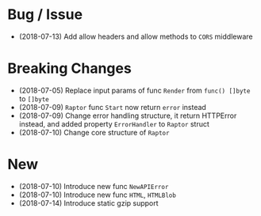 # Bug / Issue

- (2018-07-13) Add allow headers and allow methods to `CORS` middleware

# Breaking Changes

- (2018-07-05) Replace input params of func `Render` from `func() []byte` to `[]byte`
- (2018-07-09) `Raptor` func `Start` now return `error` instead
- (2018-07-09) Change error handling structure, it return HTTPError instead, and added property `ErrorHandler` to `Raptor` struct
- (2018-07-10) Change core structure of `Raptor`

# New

- (2018-07-10) Introduce new func `NewAPIError`
- (2018-07-10) Introduce new func `HTML`, `HTMLBlob`
- (2018-07-14) Introduce static gzip support
